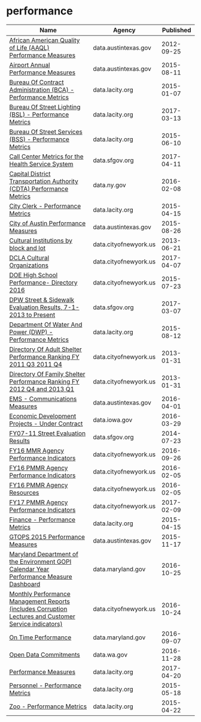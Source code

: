 # performance

Name | Agency | Published
---- | ---- | ---------
[African American Quality of Life (AAQL) Performance Measures](../datasets/7j64-2qf8.md) | data.austintexas.gov | 2012-09-25
[Airport Annual Performance Measures](../datasets/x4vz-3xdy.md) | data.austintexas.gov | 2015-08-11
[Bureau Of Contract Administration (BCA) - Performance Metrics](../datasets/xr6g-advn.md) | data.lacity.org | 2015-01-07
[Bureau Of Street Lighting (BSL) - Performance Metrics](../datasets/5y5q-d9ew.md) | data.lacity.org | 2017-03-13
[Bureau Of Street Services (BSS) - Performance Metrics](../datasets/qjsx-ic6b.md) | data.lacity.org | 2015-06-10
[Call Center Metrics for the Health Service System](../datasets/qz8r-q5ne.md) | data.sfgov.org | 2017-04-11
[Capital District Transportation Authority (CDTA) Performance Metrics](../datasets/q7iu-6j5f.md) | data.ny.gov | 2016-02-08
[City Clerk - Performance Metrics](../datasets/rz94-zctd.md) | data.lacity.org | 2015-04-15
[City of Austin Performance Measures](../datasets/vsbg-t3e9.md) | data.austintexas.gov | 2015-08-26
[Cultural Institutions by block and lot](../datasets/733r-da8r.md) | data.cityofnewyork.us | 2013-06-21
[DCLA Cultural Organizations](../datasets/u35m-9t32.md) | data.cityofnewyork.us | 2017-04-07
[DOE High School Performance- Directory 2016](../datasets/qvir-knu3.md) | data.cityofnewyork.us | 2015-07-23
[DPW Street & Sidewalk Evaluation Results, 7-1-2013 to Present](../datasets/83ki-hu3p.md) | data.sfgov.org | 2017-03-07
[Department Of Water And Power (DWP) - Performance Metrics](../datasets/skwd-zszg.md) | data.lacity.org | 2015-08-12
[Directory Of Adult Shelter Performance Ranking FY 2011 Q3 2011 Q4](../datasets/jhn3-4vdj.md) | data.cityofnewyork.us | 2013-01-31
[Directory Of Family Shelter Performance Ranking FY 2012 Q4 and 2013 Q1](../datasets/y7z5-rhh5.md) | data.cityofnewyork.us | 2013-01-31
[EMS - Communications Measures](../datasets/hjne-yn95.md) | data.austintexas.gov | 2016-04-01
[Economic Development Projects - Under Contract](../datasets/g6gr-2p55.md) | data.iowa.gov | 2016-03-29
[FY07-11 Street Evaluation Results](../datasets/i8y7-m763.md) | data.sfgov.org | 2014-07-23
[FY16 MMR Agency Performance Indicators](../datasets/8jfz-tjny.md) | data.cityofnewyork.us | 2016-09-26
[FY16 PMMR Agency Performance Indicators](../datasets/q5za-zqz7.md) | data.cityofnewyork.us | 2016-02-05
[FY16 PMMR Agency Resources](../datasets/7ceq-6nwu.md) | data.cityofnewyork.us | 2016-02-05
[FY17 PMMR Agency Performance Indicators](../datasets/him9-7gri.md) | data.cityofnewyork.us | 2017-02-09
[Finance - Performance Metrics](../datasets/7y6s-y8bd.md) | data.lacity.org | 2015-04-15
[GTOPS 2015 Performance Measures](../datasets/i8u6-gqak.md) | data.austintexas.gov | 2015-11-17
[Maryland Department of the Environment GOPI Calendar Year Performance Measure Dashboard](../datasets/qegv-e8qs.md) | data.maryland.gov | 2016-10-25
[Monthly Performance Management Reports (includes Corruption Lectures and Customer Service indicators)](../datasets/i8ua-bnkj.md) | data.cityofnewyork.us | 2016-10-24
[On Time Performance](../datasets/s7x9-aarw.md) | data.maryland.gov | 2016-09-07
[Open Data Commitments](../datasets/btuj-66g2.md) | data.wa.gov | 2016-11-28
[Performance Measures](../datasets/bywz-284j.md) | data.lacity.org | 2017-04-20
[Personnel - Performance Metrics](../datasets/bjf9-aept.md) | data.lacity.org | 2015-05-18
[Zoo - Performance Metrics](../datasets/5mwy-kfkk.md) | data.lacity.org | 2015-04-22

